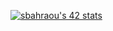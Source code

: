 

[![sbahraou's 42 stats](https://badge.mediaplus.ma/greenbinary/sbahraou)](https://github.com/oakoudad/badge42)
<!--
**salmabah/salmabah** is a ✨ _special_ ✨ repository because its `README.md` (this file) appears on your GitHub profile.

Here are some ideas to get you started:

- 🔭 I’m currently working on so_long 42 project
- 🌱 I’m currently learning statistics
- 👯 I’m looking to collaborate on Data science projects
- 🤔 I’m looking for help with ...
- 💬 Ask me about ...
- 📫 How to reach me: bahraouisalma25@gmail.com
- ⚡ Fun fact: cat lover
-->


